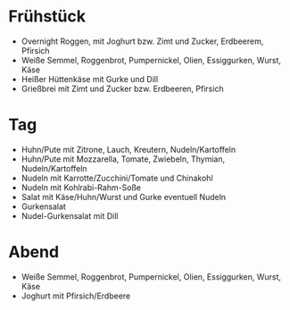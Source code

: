 # Frühstück
- Overnight Roggen, mit Joghurt bzw. Zimt und Zucker, Erdbeerem, Pfirsich
- Weiße Semmel, Roggenbrot, Pumpernickel, Olien, Essiggurken, Wurst, Käse
- Heißer Hüttenkäse mit Gurke und Dill
- Grießbrei mit Zimt und Zucker bzw. Erdbeeren, Pfirsich

# Tag
- Huhn/Pute mit Zitrone, Lauch, Kreutern, Nudeln/Kartoffeln
- Huhn/Pute mit Mozzarella, Tomate, Zwiebeln, Thymian, Nudeln/Kartoffeln
- Nudeln mit Karrotte/Zucchini/Tomate und Chinakohl
- Nudeln mit Kohlrabi-Rahm-Soße
- Salat mit Käse/Huhn/Wurst und Gurke eventuell Nudeln
- Gurkensalat
- Nudel-Gurkensalat mit Dill

# Abend
- Weiße Semmel, Roggenbrot, Pumpernickel, Olien, Essiggurken, Wurst, Käse
- Joghurt mit Pfirsich/Erdbeere
